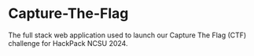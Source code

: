 # Capture-The-Flag
The full stack web application used to launch our Capture The Flag (CTF) challenge for HackPack NCSU 2024.
